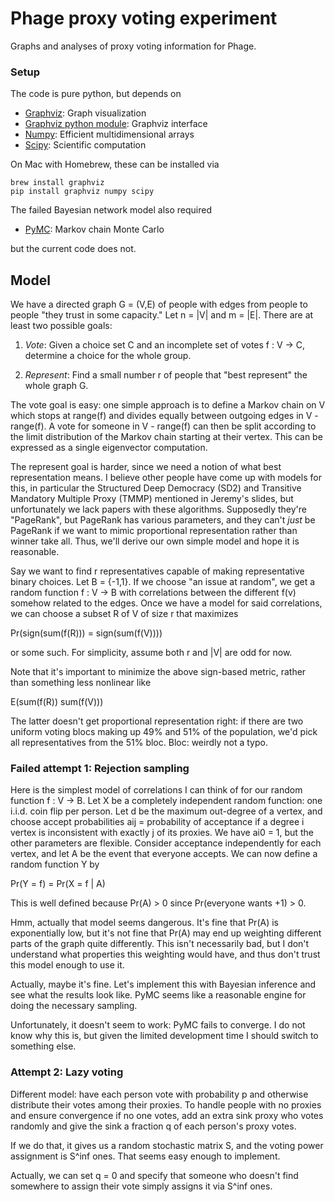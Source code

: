 Phage proxy voting experiment
=============================

Graphs and analyses of proxy voting information for Phage.

### Setup

The code is pure python, but depends on

* [Graphviz](http://graphviz.org): Graph visualization
* [Graphviz python module](https://pypi.python.org/pypi/graphviz): Graphviz interface
* [Numpy](http://numpy.org): Efficient multidimensional arrays
* [Scipy](http://scipy.org): Scientific computation

On Mac with Homebrew, these can be installed via

    brew install graphviz
    pip install graphviz numpy scipy

The failed Bayesian network model also required

* [PyMC](https://github.com/pymc-devs/pymc): Markov chain Monte Carlo

but the current code does not.

## Model

We have a directed graph G = (V,E) of people with edges from people to people
"they trust in some capacity."  Let n = |V| and m = |E|.  There are at least
two possible goals:

1. *Vote*: Given a choice set C and an incomplete set of votes f : V -> C,
   determine a choice for the whole group.

2. *Represent*: Find a small number r of people that "best represent" the
   whole graph G.

The vote goal is easy: one simple approach is to define a Markov chain
on V which stops at range(f) and divides equally between outgoing edges
in V - range(f).  A vote for someone in V - range(f) can then be split
according to the limit distribution of the Markov chain starting at their
vertex.  This can be expressed as a single eigenvector computation.

The represent goal is harder, since we need a notion of what best
representation means.  I believe other people have come up with models for
this, in particular the Structured Deep Democracy (SD2) and Transitive
Mandatory Multiple Proxy (TMMP) mentioned in Jeremy's slides, but unfortunately
we lack papers with these algorithms.  Supposedly they're "PageRank", but
PageRank has various parameters, and they can't _just_ be PageRank if we want
to mimic proportional representation rather than winner take all.  Thus, we'll
derive our own simple model and hope it is reasonable.

Say we want to find r representatives capable of making representative binary
choices.  Let B = {-1,1}.  If we choose "an issue at random", we get a random
function f : V -> B with correlations between the different f(v) somehow
related to the edges.  Once we have a model for said correlations, we can choose
a subset R of V of size r that maximizes

  Pr(sign(sum(f(R))) = sign(sum(f(V))))

or some such.  For simplicity, assume both r and |V| are odd for now.

Note that it's important to minimize the above sign-based metric, rather than
something less nonlinear like

  E(sum(f(R)) sum(f(V)))

The latter doesn't get proportional representation right: if there are two
uniform voting blocs making up 49% and 51% of the population, we'd pick all
representatives from the 51% bloc.  Bloc: weirdly not a typo.

### Failed attempt 1: Rejection sampling

Here is the simplest model of correlations I can think of for our random function
f : V -> B.  Let X be a completely independent random function: one i.i.d. coin
flip per person.  Let d be the maximum out-degree of a vertex, and choose accept
probabilities aij = probability of acceptance if a degree i vertex is inconsistent
with exactly j of its proxies.  We have ai0 = 1, but the other parameters are
flexible.  Consider acceptance independently for each vertex, and let A be the event
that everyone accepts.  We can now define a random function Y by

  Pr(Y = f) = Pr(X = f | A)

This is well defined because Pr(A) > 0 since Pr(everyone wants +1) > 0.

Hmm, actually that model seems dangerous.  It's fine that Pr(A) is
exponentially low, but it's not fine that Pr(A) may end up weighting different
parts of the graph quite differently.  This isn't necessarily bad, but I don't
understand what properties this weighting would have, and thus don't trust this
model enough to use it.

Actually, maybe it's fine.  Let's implement this with Bayesian inference and
see what the results look like.  PyMC seems like a reasonable engine for doing
the necessary sampling.

Unfortunately, it doesn't seem to work: PyMC fails to converge.  I do not know
why this is, but given the limited development time I should switch to
something else.

### Attempt 2: Lazy voting

Different model: have each person vote with probability p and otherwise
distribute their votes among their proxies.  To handle people with no proxies
and ensure convergence if no one votes, add an extra sink proxy who votes randomly
and give the sink a fraction q of each person's proxy votes.

If we do that, it gives us a random stochastic matrix S, and the voting power
assignment is S^inf ones.  That seems easy enough to implement.

Actually, we can set q = 0 and specify that someone who doesn't find somewhere to
assign their vote simply assigns it via S^inf ones.
